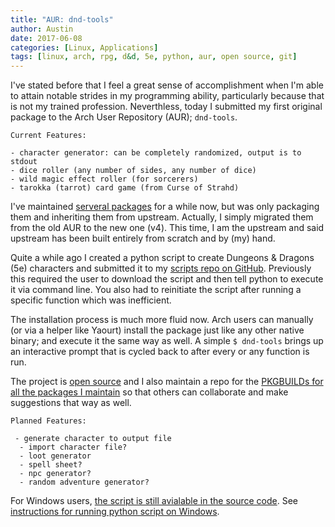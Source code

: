```yaml
---
title: "AUR: dnd-tools"
author: Austin
date: 2017-06-08
categories: [Linux, Applications]
tags: [linux, arch, rpg, d&d, 5e, python, aur, open source, git]
---
```



I've stated before that I feel a great sense of accomplishment when I'm able to attain notable strides in my programming ability, particularly because that is not my trained profession.  Neverthless, today I submitted my first original package to the Arch User Repository (AUR); ```dnd-tools```.

~~~
Current Features:

- character generator: can be completely randomized, output is to stdout
- dice roller (any number of sides, any number of dice)
- wild magic effect roller (for sorcerers)
- tarokka (tarrot) card game (from Curse of Strahd)
~~~

I've maintained [serveral packages](https://aur.archlinux.org/packages/?O=0&SeB=M&K=gtbjj&outdated=&SB=n&SO=a&PP=50&do_Search=Go) for a while now, but was only packaging them and inheriting them from upstream.  Actually, I simply migrated them from the old AUR to the new one (v4).  This time, I am the upstream and said upstream has been built entirely from scratch and by (my) hand.

Quite a while ago I created a python script to create Dungeons & Dragons (5e) characters and submitted it to my [scripts repo on GitHub](https://github.com/savagezen/scripts).  Previously this required the user to download the script and then tell python to execute it via command line.  You also had to reinitiate the script after running a specific function which was inefficient.

The installation process is much more fluid now.  Arch users can manually (or via a helper like Yaourt) install the package just like any other native binary; and execute it the same way as well.  A simple ```$ dnd-tools``` brings up an interactive prompt that is cycled back to after every or any function is run.

The project is [open source](https://github.com/savagezen/dnd-tools) and I also maintain a repo for the [PKGBUILDs for all the packages I maintain](https://github.com/savagezen/pkgbuild) so that others can collaborate and make suggestions that way as well.

~~~
Planned Features:

 - generate character to output file
  - import character file?
  - loot generator
  - spell sheet?
  - npc generator?
  - random adventure generator?
~~~

For Windows users, [the script is still avialable in the source code](https://raw.githubusercontent.com/gtbjj/dnd-tools/master/scripts/dnd-tools).  See [instructions for running python script on Windows](http://pythoncentral.io/execute-python-script-file-shell/).
